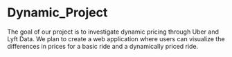 # Dynamic_Project
The goal of our project is to investigate dynamic pricing through Uber and Lyft Data. We plan to  create a web application where users can visualize the differences in prices for a basic ride and a dynamically priced ride.
